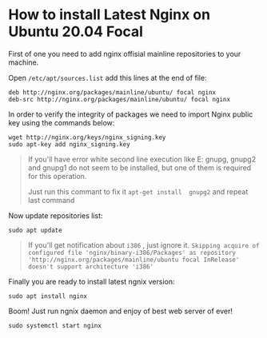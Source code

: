 # How to install Latest Nginx on Ubuntu 20.04 Focal 

First of one you need to add nginx offisial mainline repositories to your machine. 

 Open `/etc/apt/sources.list` add this lines at the end of file:

```
deb http://nginx.org/packages/mainline/ubuntu/ focal nginx
deb-src http://nginx.org/packages/mainline/ubuntu/ focal nginx
```

In order to verify the integrity of packages we need to import Nginx public key using the commands below:

```
wget http://nginx.org/keys/nginx_signing.key
sudo apt-key add nginx_signing.key
```

> If you'll have error white second line execution like E: gnupg, gnupg2 and gnupg1 do not seem to be installed, but one of them is required for this operation.
>
> Just run this commant to fix it `apt-get install  gnupg2` and repeat last command

Now update repositories list:

```
sudo apt update
```

> If you'll get notification about `i386` , just ignore it. `Skipping acquire of configured file 'nginx/binary-i386/Packages' as repository 'http://nginx.org/packages/mainline/ubuntu focal InRelease' doesn't support architecture 'i386'`

Finally you are ready to install latest ngnix version:

```
sudo apt install nginx
```

Boom! Just run ngnix daemon and enjoy of best web server of ever!

```
sudo systemctl start nginx
```

